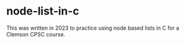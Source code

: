# node-list-in-c
This was written in 2023 to practice using node based lists in C for a Clemson CPSC course.
